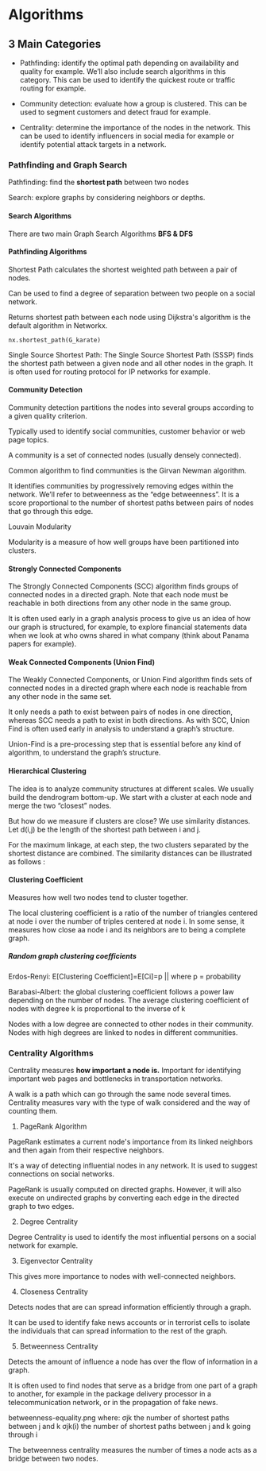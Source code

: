 # Algorithms

## 3 Main Categories

* Pathfinding: identify the optimal path depending on availability and quality for example. We’ll also include search algorithms in this category. This can be used to identify the quickest route or traffic routing for example.

* Community detection: evaluate how a group is clustered. This can be used to segment customers and detect fraud for example.

* Centrality: determine the importance of the nodes in the network. This can be used to identify influencers in social media for example or identify potential attack targets in a network.

### Pathfinding and Graph Search

Pathfinding: find the **shortest path** between two nodes

Search: explore graphs by considering neighbors or depths.

#### Search Algorithms

There are two main Graph Search Algorithms **BFS & DFS**

#### Pathfinding Algorithms

Shortest Path calculates the shortest weighted path between a pair of nodes.

Can be used to find a degree of separation between two people on a social network.

Returns shortest path between each node using Dijkstra's algorithm is the default algorithm in Networkx.

`nx.shortest_path(G_karate)`

Single Source Shortest Path:
The Single Source Shortest Path (SSSP) finds the shortest path between a given node and all other nodes in the graph.
It is often used for routing protocol for IP networks for example.

#### Community Detection

Community detection partitions the nodes into several groups according to a given quality criterion.

Typically used to identify social communities, customer behavior or web page topics.

A community is a set of connected nodes (usually densely connected).

Common algorithm to find communities is the Girvan Newman algorithm. 

It identifies communities by progressively removing edges within the network. We’ll refer to betweenness as the “edge betweenness”. It is a score proportional to the number of shortest paths between pairs of nodes that go through this edge.

Louvain Modularity

Modularity  is a measure of how well groups have been partitioned into clusters.

#### Strongly Connected Components

The Strongly Connected Components (SCC) algorithm finds groups of connected nodes in a directed graph. Note that each node must be reachable in both directions from any other node in the same group.

It is often used early in a graph analysis process to give us an idea of how our graph is structured, for example, to explore financial statements data when we look at who owns shared in what company (think about Panama papers for example).

#### Weak Connected Components (Union Find)

The Weakly Connected Components, or Union Find algorithm finds sets of connected nodes in a directed graph where each node is reachable from any other node in the same set.

It only needs a path to exist between pairs of nodes in one direction, whereas SCC needs a path to exist in both directions. As with SCC, Union Find is often used early in analysis to understand a graph’s structure.

Union-Find is a pre-processing step that is essential before any kind of algorithm, to understand the graph’s structure.

#### Hierarchical Clustering

The idea is to analyze community structures at different scales. We usually build the dendrogram bottom-up. We start with a cluster at each node and merge the two “closest” nodes.

But how do we measure if clusters are close? We use similarity distances. Let d(i,j) be the length of the shortest path between i and j.

For the maximum linkage, at each step, the two clusters separated by the shortest distance are combined. The similarity distances can be illustrated as follows : <linkage-example png/>

#### Clustering Coefficient 

Measures how well two nodes tend to cluster together.

The local clustering coefficient is a ratio of the number of triangles centered at node i over the number of triples centered at node i. In some sense, it measures how close aa node i and its neighbors are to being a complete graph.

##### Random graph clustering coefficients

Erdos-Renyi: E[Clustering Coefficient]=E[Ci]=p || where p = probability

Barabasi-Albert: the global clustering coefficient follows a power law depending on the number of nodes. The average clustering coefficient of nodes with degree k is proportional to the inverse of k

Nodes with a low degree are connected to other nodes in their community. Nodes with high degrees are linked to nodes in different communities.

### Centrality Algorithms

Centrality measures **how important a node is.** Important for identifying important web pages and bottlenecks in transportation networks.

A walk is a path which can go through the same node several times. Centrality measures vary with the type of walk considered and the way of counting them.

1. PageRank Algorithm

PageRank estimates a current node's importance from its linked neighbors and then again from their respective neighbors.

It's a way of detecting influential nodes in any network. It is used to suggest connections on social networks.

PageRank is usually computed on directed graphs. However, it will also execute on undirected graphs by converting each edge in the directed graph to two edges.

2. Degree Centrality

Degree Centrality is used to identify the most influential persons on a social network for example.

3. Eigenvector Centrality

This gives more importance to nodes with well-connected neighbors.

4. Closeness Centrality

Detects nodes that are can spread information efficiently through a graph.

It can be used to identify fake news accounts or in terrorist cells to isolate the individuals that can spread information to the rest of the graph.

5. Betweenness Centrality

Detects the amount of influence a node has over the flow of information in a graph.

It is often used to find nodes that serve as a bridge from one part of a graph to another, for example in the package delivery processor in a telecommunication network, or in the propagation of fake news.

betweenness-equality.png
where:
σjk the number of shortest paths between j and k
σjk(i) the number of shortest paths between j and k going through i

The betweenness centrality measures the number of times a node acts as a bridge between two nodes.